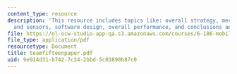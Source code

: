 ```yaml
---
content_type: resource
description: 'This resource includes topics like: overall strategy, mechanical design
  and sensors, software design, overall performance, and conclusions and suggestions.'
file: https://ol-ocw-studio-app-qa.s3.amazonaws.com/courses/6-186-mobile-autonomous-systems-laboratory-january-iap-2005/9e914d31b7427c342bbd5c03890b87c0_teamfifteenpaper.pdf
file_type: application/pdf
resourcetype: Document
title: teamfifteenpaper.pdf
uid: 9e914d31-b742-7c34-2bbd-5c03890b87c0
---
```

